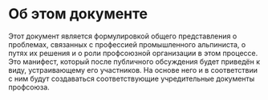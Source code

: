 # Об этом документе

Этот документ является формулировкой общего представления о проблемах, связанных
с профессией промышленного альпиниста, о путях их решения и о роли профсоюзной
организации в этом процессе. Это манифест, который после публичного обсуждения
будет приведён к виду, устраивающему его участников. На основе него и в
соответствии с ним будут создаваться соответствующие учредительные документы
профсоюза.
